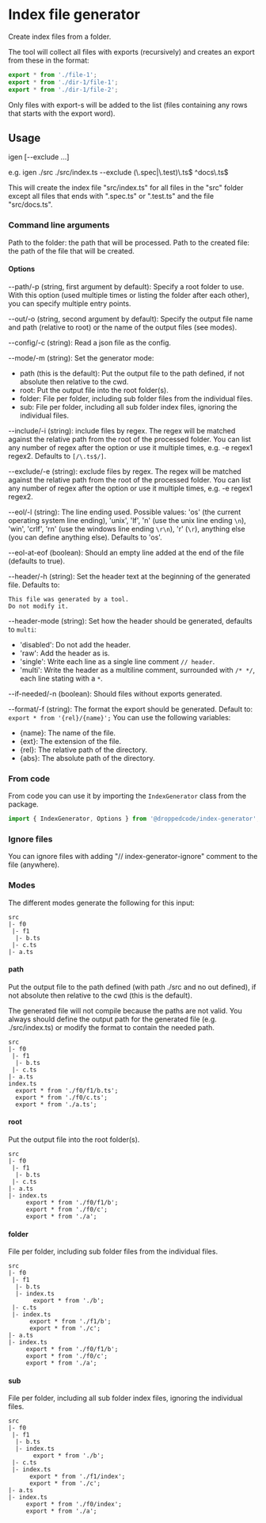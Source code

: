 # Index file generator

Create index files from a folder.

The tool will collect all files with exports (recursively) and creates an export from these in the format:

```ts
export * from './file-1';
export * from './dir-1/file-1';
export * from './dir-1/file-2';
```

Only files with export-s will be added to the list (files containing any rows that starts with the export word).

## Usage

igen <path-to-the-folder> <path-of-the-created-file> [--exclude <regex-to-match-excluded-relative-file-path>...]

e.g. igen ./src ./src/index.ts --exclude (\\.spec|\\.test)\\.ts$ ^docs\\.ts$

This will create the index file "src/index.ts" for all files in the "src" folder except all files that ends with ".spec.ts" or ".test.ts" and the file "src/docs.ts".

### Command line arguments

Path to the folder: the path that will be processed.
Path to the created file: the path of the file that will be created.

#### Options

--path/-p (string, first argument by default): Specify a root folder to use. With this option (used multiple times or listing the folder after each other), you can specify multiple entry points.

--out/-o (string, second argument by default): Specify the output file name and path (relative to root) or the name of the output files (see modes).

--config/-c (string): Read a json file as the config.

--mode/-m (string): Set the generator mode:

- path (this is the default): Put the output file to the path defined, if not absolute then relative to the cwd.
- root: Put the output file into the root folder(s).
- folder: File per folder, including sub folder files from the individual files.
- sub: File per folder, including all sub folder index files, ignoring the individual files.

--include/-i (string): include files by regex. The regex will be matched against the relative path from the root of the processed folder. You can list any number of regex after the option or use it multiple times, e.g. -e regex1 regex2. Defaults to `[/\.ts$/]`.

--exclude/-e (string): exclude files by regex. The regex will be matched against the relative path from the root of the processed folder. You can list any number of regex after the option or use it multiple times, e.g. -e regex1 regex2.

--eol/-l (string): The line ending used. Possible values: 'os' (the current operating system line ending), 'unix', 'lf', 'n' (use the unix line ending `\n`), 'win', 'crlf', 'rn' (use the windows line ending `\r\n`), 'r' (`\r`), anything else (you can define anything else). Defaults to 'os'.

--eol-at-eof (boolean): Should an empty line added at the end of the file (defaults to true).

--header/-h (string): Set the header text at the beginning of the generated file. Defaults to:

```
This file was generated by a tool.
Do not modify it.
```

--header-mode (string): Set how the header should be generated, defaults to `multi`:

- 'disabled': Do not add the header.
- 'raw': Add the header as is.
- 'single': Write each line as a single line comment `// header`.
- 'multi': Write the header as a multiline comment, surrounded with `/* */`, each line stating with a `*`.

--if-needed/-n (boolean): Should files without exports generated.

--format/-f (string): The format the export should be generated. Default to: `export * from '{rel}/{name}';`
You can use the following variables:

- {name}: The name of the file.
- {ext}: The extension of the file.
- {rel}: The relative path of the directory.
- {abs}: The absolute path of the directory.

### From code

From code you can use it by importing the `IndexGenerator` class from the package.

```ts
import { IndexGenerator, Options } from '@droppedcode/index-generator';
```

### Ignore files

You can ignore files with adding "// index-generator-ignore" comment to the file (anywhere).

### Modes

The different modes generate the following for this input:

```
src
|- f0
 |- f1
  |- b.ts
 |- c.ts
|- a.ts
```

#### path

Put the output file to the path defined (with path ./src and no out defined), if not absolute then relative to the cwd (this is the default).

The generated file will not compile because the paths are not valid. You always should define the output path for the generated file (e.g. ./src/index.ts) or modify the format to contain the needed path.

```
src
|- f0
 |- f1
  |- b.ts
 |- c.ts
|- a.ts
index.ts
  export * from './f0/f1/b.ts';
  export * from './f0/c.ts';
  export * from './a.ts';
```

#### root

Put the output file into the root folder(s).

```
src
|- f0
 |- f1
  |- b.ts
 |- c.ts
|- a.ts
|- index.ts
     export * from './f0/f1/b';
     export * from './f0/c';
     export * from './a';
```

#### folder

File per folder, including sub folder files from the individual files.

```
src
|- f0
 |- f1
  |- b.ts
  |- index.ts
       export * from './b';
 |- c.ts
 |- index.ts
      export * from './f1/b';
      export * from './c';
|- a.ts
|- index.ts
     export * from './f0/f1/b';
     export * from './f0/c';
     export * from './a';
```

#### sub

File per folder, including all sub folder index files, ignoring the individual files.

```
src
|- f0
 |- f1
  |- b.ts
  |- index.ts
       export * from './b';
 |- c.ts
 |- index.ts
      export * from './f1/index';
      export * from './c';
|- a.ts
|- index.ts
     export * from './f0/index';
     export * from './a';
```
